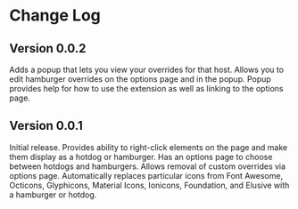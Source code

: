 # Change Log

## Version 0.0.2

Adds a popup that lets you view your overrides for that host. Allows you to edit hamburger overrides on the options page and in the popup. Popup provides help for how to use the extension as well as linking to the options page.

## Version 0.0.1

Initial release. Provides ability to right-click elements on the page and make them display as a hotdog or hamburger. Has an options page to choose between hotdogs and hamburgers. Allows removal of custom overrides via options page. Automatically replaces particular icons from Font Awesome, Octicons, Glyphicons, Material Icons, Ionicons, Foundation, and Elusive with a hamburger or hotdog.
